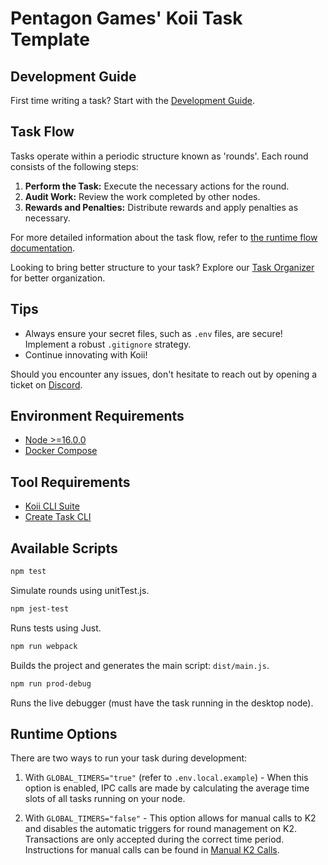 # Pentagon Games' Koii Task Template

## Development Guide

First time writing a task? Start with the [Development Guide](https://github.com/koii-network/ezsandbox).

## Task Flow

Tasks operate within a periodic structure known as 'rounds'. Each round consists of the following steps:

1. **Perform the Task:** Execute the necessary actions for the round.
2. **Audit Work:** Review the work completed by other nodes.
3. **Rewards and Penalties:** Distribute rewards and apply penalties as necessary.

For more detailed information about the task flow, refer to [the runtime flow documentation](https://docs.koii.network/concepts/what-are-tasks/what-are-tasks/gradual-consensus).

Looking to bring better structure to your task? Explore our [Task Organizer](https://www.figma.com/community/file/1220194939977550205/Task-Outline) for better organization.

## Tips

- Always ensure your secret files, such as `.env` files, are secure! Implement a robust `.gitignore` strategy.
- Continue innovating with Koii!

Should you encounter any issues, don't hesitate to reach out by opening a ticket on [Discord](https://discord.gg/koii-network).

## Environment Requirements

- [Node >=16.0.0](https://nodejs.org)
- [Docker Compose](https://docs.docker.com/get-started/08_using_compose/)

## Tool Requirements

- [Koii CLI Suite](https://docs.koii.network/develop/command-line-tool/koii-cli/install-cli)
- [Create Task CLI](https://docs.koii.network/develop/command-line-tool/create-task-cli/install)

## Available Scripts

```sh
npm test
```

Simulate rounds using unitTest.js.

```sh
npm jest-test
```

Runs tests using Just.

```sh
npm run webpack
```

Builds the project and generates the main script: `dist/main.js`.

```sh
npm run prod-debug
```

Runs the live debugger (must have the task running in the desktop node).

## Runtime Options

There are two ways to run your task during development:

1. With `GLOBAL_TIMERS="true"` (refer to `.env.local.example`) - When this option is enabled, IPC calls are made by calculating the average time slots of all tasks running on your node.

2. With `GLOBAL_TIMERS="false"` - This option allows for manual calls to K2 and disables the automatic triggers for round management on K2. Transactions are only accepted during the correct time period. Instructions for manual calls can be found in [Manual K2 Calls](./Manual%20K2%20Calls.md).

